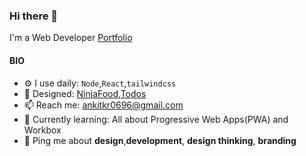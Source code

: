 ### Hi there 👋

<!--
**ankit0696/ankit0696** is a ✨ _special_ ✨ repository because its `README.md` (this file) appears on your GitHub profile.

Here are some ideas to get you started:

- 🔭 I’m currently working on ...
- 🌱 I’m currently learning ...
- 👯 I’m looking to collaborate on ...
- 🤔 I’m looking for help with ...
- 💬 Ask me about ...
- 📫 How to reach me: ...
- 😄 Pronouns: ...
- ⚡ Fun fact: ...
-->
I'm a Web Developer [Portfolio](https://ankitdev.netlify.app/)

#### BIO
- ⚙️ I use daily: `Node`,`React`,`tailwindcss`
- 💅 Designed: [NinjaFood](https://ninjas-food.netlify.app/),[Todos](https://mini-pro.netlify.app/todos/)
- 📫 Reach me: [ankitkr0696@gmail.com](ankitkr0696@gmail.com)
- 🌱 Currently learning: All about Progressive Web Apps(PWA) and Workbox
- 💬 Ping me about **design**,**development**, **design thinking**, **branding**
